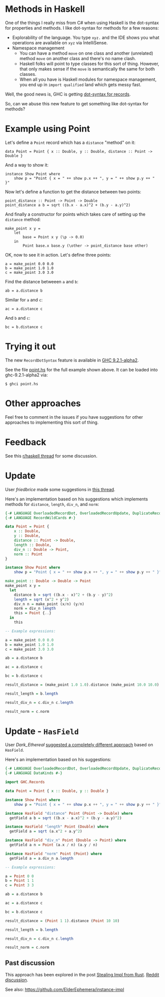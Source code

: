 # Methods in Haskell

One of the things I really miss from C# when using Haskell is the dot-syntax for properties and methods. I like dot-syntax for methods for a few reasons:

- Explorability of the language. You type `xyz.` and the IDE shows you what operations are available on `xyz` via IntelliSense.
- Namespace management
  - You can have a method `move` on one class and another (unrelated) method `move` on another class and there's no name clash.
  - Haskell folks will point to type classes for this sort of thing. However, that only makes sense if the `move` is semantically the same for both classes.
  - When all you have is Haskell modules for namespace management, you end up in `import qualified` land which gets messy fast.

Well, the good news is, GHC is getting [dot-syntax for records](https://github.com/ghc-proposals/ghc-proposals/blob/master/proposals/0282-record-dot-syntax.rst).

So, can we abuse this new feature to get something like dot-syntax for methods?

# Example using Point

Let's define a `Point` record which has a `distance` "method" on it:

    data Point = Point { x :: Double, y :: Double, distance :: Point -> Double }
 
And a way to show it: 
 
    instance Show Point where
        show p = "Point { x = " ++ show p.x ++ ", y = " ++ show p.y ++ " }"
        
Now let's define a function to get the distance between two points:

    point_distance :: Point -> Point -> Double
    point_distance a b = sqrt ((b.x - a.x)^2 + (b.y - a.y)^2)

And finally a constructor for points which takes care of setting up the `distance` method:

    make_point x y =
        let
            base = Point x y (\p -> 0.0)
        in
            Point base.x base.y (\other -> point_distance base other)

OK, now to see it in action. Let's define three points:

    a = make_point 0.0 0.0
    b = make_point 1.0 1.0
    c = make_point 3.0 3.0

Find the distance betweeen `a` and `b`:

    ab = a.distance b

Similar for `a` and `c`:

    ac = a.distance c

And `b` and `c`:

    bc = b.distance c

# Trying it out

The new `RecordDotSyntax` feature is available in [GHC 9.2.1-alpha2](https://www.haskell.org/ghc/blog/20210422-ghc-9.2.1-alpha2-relased.html).

See the file [point.hs](point.hs) for the full example shown above. It can be loaded into ghc-9.2.1-alpha2 via:

    $ ghci point.hs

# Other approaches

Feel free to comment in the issues if you have suggestions for other approaches to implementing this sort of thing.

# Feedback

See this [r/haskell thread](https://www.reddit.com/r/haskell/comments/p0pclw/haskell_methods/) for some discussion.

# Update

User *friedbrice* made some suggestions in [this thread](https://www.reddit.com/r/haskell/comments/p0pclw/haskell_methods/h89atjy?utm_source=share&utm_medium=web2x&context=3).

Here's an implementation based on his suggestions which implements methods for `distance`, `length`, `div_n`, and `norm`:

```haskell
{-# LANGUAGE OverloadedRecordDot, OverloadedRecordUpdate, DuplicateRecordFields #-}
{-# LANGUAGE RecordWildCards #-}

data Point = Point { 
    x :: Double, 
    y :: Double, 
    distance :: Point -> Double, 
    length :: Double,
    div_n :: Double -> Point,
    norm :: Point
}

instance Show Point where
    show p = "Point { x = " ++ show p.x ++ ", y = " ++ show p.y ++ " }"

make_point :: Double -> Double -> Point
make_point x y =
  let
    distance b = sqrt ((b.x - x)^2 + (b.y - y)^2)
    length = sqrt (x^2 + y^2)
    div_n n = make_point (x/n) (y/n)
    norm = div_n length
    this = Point {..}
  in
    this

-- Example expressions:

a = make_point 0.0 0.0
b = make_point 1.0 1.0
c = make_point 3.0 3.0

ab = a.distance b

ac = a.distance c

bc = b.distance c

result_distance = (make_point 1.0 1.0).distance (make_point 10.0 10.0)

result_length = b.length

result_div_n = c.div_n c.length

result_norm = c.norm
```

# Update - `HasField`

User *Dark_Ethereal* [suggested a completely different approach](https://www.reddit.com/r/haskell/comments/p0pclw/haskell_methods/h89gmkg?utm_source=share&utm_medium=web2x&context=3) based on `HasField`.

Here's an implementation based on his suggestions:

```haskell
{-# LANGUAGE OverloadedRecordDot, OverloadedRecordUpdate, DuplicateRecordFields #-}
{-# LANGUAGE DataKinds #-}

import GHC.Records

data Point = Point { x :: Double, y :: Double }

instance Show Point where
    show p = "Point { x = " ++ show p.x ++ ", y = " ++ show p.y ++ " }"

instance HasField "distance" Point (Point -> Double) where
  getField a b = sqrt ((b.x - a.x)^2 + (b.y - a.y)^2)

instance HasField "length" Point (Double) where
  getField a = sqrt (a.x^2 + a.y^2)

instance HasField "div_n" Point (Double -> Point) where
  getField a n = Point (a.x / n) (a.y / n)

instance HasField "norm" Point (Point) where
  getField a = a.div_n a.length

-- Example expressions:

a = Point 0 0
b = Point 1 1
c = Point 3 3

ab = a.distance b

ac = a.distance c

bc = b.distance c

result_distance = (Point 1 1).distance (Point 10 10)

result_length = b.length

result_div_n = c.div_n c.length

result_norm = c.norm
```

## Past discussion

This approach has been explored in the post [Stealing Impl from Rust](https://www.parsonsmatt.org/2021/07/29/stealing_impl_from_rust.html). [Reddit discussion](https://www.reddit.com/r/haskell/comments/ousrpy/stealing_impl_from_rust/).

See also: https://github.com/ElderEphemera/instance-impl

